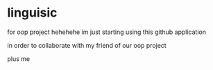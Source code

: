 # linguisic
for oop project
hehehehe
im just starting using this github application

in order to collaborate with my friend of our oop project

plus me
